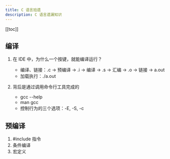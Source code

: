 ```yaml
---
title: C 语言拾遗
description: C 语言遗漏知识
---
```


[[toc]]

## 编译

1. 在 IDE 中，为什么一个按键，就能编译运行？
    - 编译、链接：.c → 预编译 → .i → 编译 → .s → 汇编 → .o → 链接 → a.out
    - 加载执行：./a.out

2. 背后是通过调用命令行工具完成的
    - gcc --help
    - man gcc
    - 控制行为的三个选项：-E, -S, -c

## 预编译

1. #include 指令
2. 条件编译
3. 宏定义